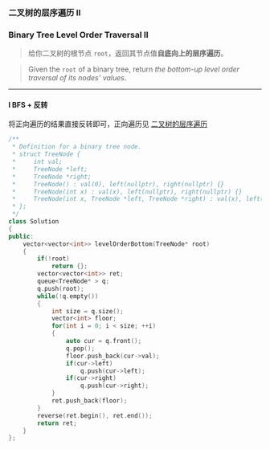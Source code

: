 ### 二叉树的层序遍历 II
### Binary Tree Level Order Traversal II

> 给你二叉树的根节点 `root`，返回其节点值**自底向上的层序遍历**。  

> Given the `root` of a binary tree, return *the bottom-up level order traversal of its nodes' values*.  

----------

#### I BFS + 反转

将正向遍历的结果直接反转即可，正向遍历见 [二叉树的层序遍历](./%230102%20Binary%20Tree%20Level%20Order%20Traversal%20二叉树的层序遍历.md)  

```cpp
/**
 * Definition for a binary tree node.
 * struct TreeNode {
 *     int val;
 *     TreeNode *left;
 *     TreeNode *right;
 *     TreeNode() : val(0), left(nullptr), right(nullptr) {}
 *     TreeNode(int x) : val(x), left(nullptr), right(nullptr) {}
 *     TreeNode(int x, TreeNode *left, TreeNode *right) : val(x), left(left), right(right) {}
 * };
 */
class Solution 
{
public:
    vector<vector<int>> levelOrderBottom(TreeNode* root) 
    {
        if(!root)
            return {};
        vector<vector<int>> ret;
        queue<TreeNode* > q;
        q.push(root);
        while(!q.empty())
        {
            int size = q.size();
            vector<int> floor;
            for(int i = 0; i < size; ++i)
            {
                auto cur = q.front();
                q.pop();
                floor.push_back(cur->val);
                if(cur->left)
                    q.push(cur->left);
                if(cur->right)
                    q.push(cur->right);
            }
            ret.push_back(floor);
        }
        reverse(ret.begin(), ret.end());
        return ret;
    }
};
```

